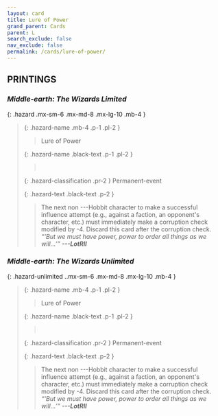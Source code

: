 ```yaml
---
layout: card
title: Lure of Power
grand_parent: Cards
parent: L
search_exclude: false
nav_exclude: false
permalink: /cards/lure-of-power/
---
```


## PRINTINGS


### _Middle-earth: The Wizards Limited_

{: .hazard .mx-sm-6 .mx-md-8 .mx-lg-10 .mb-4 }
> {: .hazard-name .mb-4 .p-1 .pl-2 }
> > <div class="hazard-mp"></div>
> > <div class="card-name">Lure of Power</div>
>
> {: .hazard-name .black-text .p-1 .pl-2 }
> > &nbsp;
>
> {: .hazard-classification .pr-2 }
> Permanent-event
>
> {: .hazard-text .black-text .p-2 }
> > The next non ---&#65279;Hobbit character to make a successful influence attempt (e.g., against a faction, an opponent's character, etc.) must immediately make a corruption check modified by -4. Discard this card after the corruption check.   <br>_“‘But we must have power, power to order all things as we will...’”_ ***---&#65279;LotRII*** 
>

### _Middle-earth: The Wizards Unlimited_

{: .hazard-unlimited ..mx-sm-6 .mx-md-8 .mx-lg-10 .mb-4 }
> {: .hazard-name .mb-4 .p-1 .pl-2 }
> > <div class="hazard-mp"></div>
> > <div class="card-name">Lure of Power</div>
>
> {: .hazard-name .black-text .p-1 .pl-2 }
> > &nbsp;
>
> {: .hazard-classification .pr-2 }
> Permanent-event
>
> {: .hazard-text .black-text .p-2 }
> > The next non ---&#65279;Hobbit character to make a successful influence attempt (e.g., against a faction, an opponent's character, etc.) must immediately make a corruption check modified by -4. Discard this card after the corruption check.   <br>_“‘But we must have power, power to order all things as we will...’”_ ***---&#65279;LotRII*** 
>
